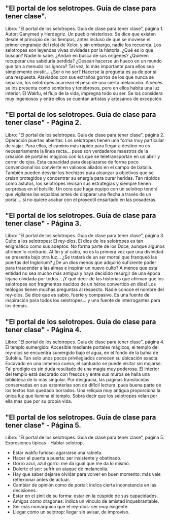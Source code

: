 ## "El portal de los selotropes. Guía de clase para tener clase".
Libro: "El portal de los selotropes. Guía de clase para tener clase", página 1.
Autor: Ganymed y Herdegriz.
Un pueblo misterioso: Se dice que existen desde el principio de los tiempos, antes incluso de que se moviese el primer engranaje del reloj de Xelor, y sin embargo, nadie los recuerda. Los selotropes son leyendas vivas olvidadas por la historia.
¿Qué es lo que buscan? Nadie lo sabe. ¿Andan en busca de sus orígenes? ¿Quieren recuperar una sabiduría perdida? ¿Desean hacerse un hueco en un mundo que tan a menudo los ignora? Tal vez, lo más importante para ellos sea simplemente existir... ¿Ser o no ser? Hacerse la pregunta es ya de por sí una respuesta.
Ataviados con sus extraños gorros de los que nunca se separan, los selotropes acarrean el peso de una cierta melancolía. A veces se los presenta como sombríos y tenebrosos, pero en ellos habita una luz interior. El Wakfu, el flujo de la vida, impregna todo su ser. Se los considera muy ingeniosos y entre ellos se cuentan artistas y artesanos de excepción.

## "El portal de los selotropes. Guía de clase para tener clase" - Página 2.
Libro: "El portal de los selotropes. Guía de clase para tener clase", página 2.
Operación puertas abiertas: Los selotropes tienen una forma muy particular de viajar. Para ellos, el camino más rápido para llegar a destino no es necesariamente la línea recta... pues son verdaderos maestros de la creación de portales mágicos con los que se teletransportan en un abrir y cerrar de ojos.
Esta capacidad para desplazarse de forma poco convencional los convierte en valiosos aliados en el campo de batalla. También pueden desviar los hechizos para alcanzar a objetivos que se creían protegidos y concentrar su energía para curar heridas.
Tan rápidos como astutos, los selotropes revisan sus estrategias y siempre tienen sorpresas en el bolsillo. Un ocra que haga equipo con un selotrop tendrá que vigilarse las espaldas antes de disparar una flecha a través de un portal... si no quiere acabar con el proyectil ensartado en las posaderas.

## "El portal de los selotropes. Guía de clase para tener clase" - Página 3.
Libro: "El portal de los selotropes. Guía de clase para tener clase", página 3.
Culto a los selotropes: El rey-dios.
El dios de los selotropes es tan enigmático como sus adeptos. No forma parte de los Doce, aunque algunos afirmen lo contrario. Al fin y al cabo, no es la primera vez que una divinidad se presenta bajo otra luz... ¿Se tratará de un ser mortal que franqueó las puertas del Inglorium? ¿De un dios menos que adquirió suficiente poder para trascender a las almas e inspirar un nuevo culto? A menos que esta entidad no sea mucho más antigua y haya decidido resurgir de una época lejana olvidada por todos... ¡Y qué decir de las historias que afirman que los selotropes son fragmentos nacidos de un héroe convertido en dios! Los teólogos tienen muchas preguntas al respecto.
Nadie conoce el nombre del rey-dios. Se dice que es sabio, fuerte y compasivo. Es una fuente de inspiración para todos los selotropes... y una fuente de interrogantes para los demás.

## "El portal de los selotropes. Guía de clase para tener clase" - Página 4.
Libro: "El portal de los selotropes. Guía de clase para tener clase", página 4.
El templo sumergido: Accesible mediante portales mágicos, el templo del rey-dios se encuentra sumergido bajo el agua, en el fondo de la bahía de Sufokia. Tan solo unos pocos privilegiados conocen su ubicación exacta. Excavado en una inmensa cueva, el santuario se puede visitar sin mojarse. Tal prodigio es sin duda resultado de una magia muy poderosa.
El interior del templo está decorado con frescos y entre sus muros se halla una biblioteca de lo más singular. Por desgracia, las páginas translúcidas conservadas en sus estanterías son de difícil lectura, pues buena parte de los textos han quedado borrados.
Una reliquia muy antigua proporciona la única luz que ilumina el templo. Sobra decir que los selotropes velan por ella más que por su propia vida.

## "El portal de los selotropes. Guía de clase para tener clase" - Página 5.
Libro: "El portal de los selotropes. Guía de clase para tener clase", página 5.
Expresiones típicas - Hablar selotrop.
- Estar wakfu furioso: agarrarse una rabieta.
- Hacer el puerta a puerta: ser insistente y obstinado.
- Gorro azul, azul gorro: me da igual que me da lo mismo.
- Dolerte el ser: sufrir un ataque de melancolía.
- Hay que saber dejarse olvidar para volver en buen momento: más vale reflexionar antes de actuar.
- Cambiar de opinión como de portal: indica cierta inconstancia en las decisiones.
- Estar en el zinit de su forma: estar en la cúspide de sus capacidades.
- Amigos como dragones: indica un vínculo de amistad inquebrantable.
- Ser más monárquico que el rey-dios: ser muy exigente.
- Llegar como un selotrop: llegar sin avisar, de improviso.